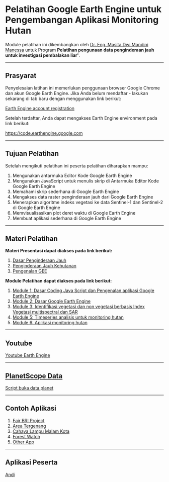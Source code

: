 # Pelatihan Google Earth Engine untuk Pengembangan Aplikasi Monitoring Hutan
Module pelatihan ini dikembangkan oleh [Dr. Eng. Masita Dwi Mandini Manessa](https://www.linkedin.com/in/masita-dwi-mandini-manessa-93b155170/) untuk Program **Pelatihan pengunaan data penginderaan jauh untuk investigasi pembalakan liar'**. 

--------------

## Prasyarat

Penyelesaian latihan ini memerlukan penggunaan browser Google Chrome dan akun Google Earth Engine. Jika Anda belum mendaftar - lakukan sekarang di tab baru dengan menggunakan link berikut:

[Earth Engine account registration](https://signup.earthengine.google.com/)

Setelah terdaftar, Anda dapat mengakses Earth Engine environment pada link berikut:

https://code.earthengine.google.com

-------------

## Tujuan Pelatihan

Setelah mengikuti pelatihan ini peserta pelatihan diharapkan mampu: 
1. Mengunakan antarmuka Editor Kode Google Earth Engine
2. Mengunakan JavaScript untuk menulis skrip di Antarmuka Editor Kode Google Earth Engine
3. Memahami skrip sederhana di Google Earth Engine
4. Mengakses data raster penginderaan jauh dari Google Earth Engine
5. Menerapkan algoritme indeks vegetasi ke data Sentinel-1 dan Sentinel-2 di Google Earth Engine
6. Memvisualisasikan plot deret waktu di Google Earth Engine
7. Membuat aplikasi sederhana di Google Earth Engine
-------------

## Materi Pelatihan


**Materi Presentasi dapat diakses pada link berikut:**

1. [Dasar Penginderaan Jauh](https://github.com/manessa-md/UNODC-PAPUA-EE-2022.github.io/blob/main/Presentasi/01_BasicRS.pdf)
2. [Penginderaan Jauh Kehutanan](https://github.com/manessa-md/UNODC-PAPUA-EE-2022.github.io/blob/main/Presentasi/02_RSforest.pdf)
3. [Pengenalan GEE](https://github.com/manessa-md/UNODC-PAPUA-EE-2022.github.io/blob/main/Presentasi/03_GEE%20Indonesia%20hands-on%202022.pdf)


**Module Pelatihan dapat diakses pada link berikut:**

1. [Module 1: Dasar Coding Java Script dan Pengenalan aplikasi Google Earth Engine](https://github.com/manessa-md/UNODC-PAPUA-EE-2022.github.io/blob/main/Materi/Module01.md)
2. [Module 2: Dasar Google Earth Engine](https://github.com/manessa-md/UNODC-PAPUA-EE-2022.github.io/blob/main/Materi/Module02.md)
3. [Module 3: Identifikasi vegetasi dan non vegetasi berbasis Index Vegetasi multispectral dan SAR](https://github.com/manessa-md/UNODC-PAPUA-EE-2022.github.io/blob/main/Materi/Modelu03.md)
4. [Module 5: Timeseries analisis untuk monitoring hutan](https://github.com/manessa-md/UNODC-PAPUA-EE-2022.github.io/blob/main/Materi/Module05.md)
5. [Module 6: Aplikasi monitoring hutan](https://github.com/manessa-md/UNODC-PAPUA-EE-2022.github.io/blob/main/Materi/Module06.md)

-------------

## Youtube 

[Youtube Earth Engine](https://youtube.com/playlist?list=PLamjiWpYfFYj6qap_3eV29OH5vZ-Bh07Z)

-------------

## [PlanetScope Data](https://drive.google.com/file/d/1KitUCD6-JkAoUnjZghw35yEJ78_5KIZs/view?usp=sharing)

[Script buka data planet](https://code.earthengine.google.com/7b1082103f05de0f642069a009e90223)

-------------
## Contoh Aplikasi

1. [Fair BRI Project](https://masitamanessa.users.earthengine.app/view/bri-vegetationloss-v2)
2. [Area Tergenang](https://masitamanessa.users.earthengine.app/view/rob-manessa-app)
3. [Cahaya Lampu Malam Kota](https://masitamanessa.users.earthengine.app/view/night-light-manessa)
4. [Forest Watch](https://www.globalforestwatch.org/map/)
5. [Other App](https://www.earthengine.app/)

-------------
## Aplikasi Peserta

[Andi](https://code.earthengine.google.com/50dfaefb4846ddcaf23d4b8eeb78a2e3)
